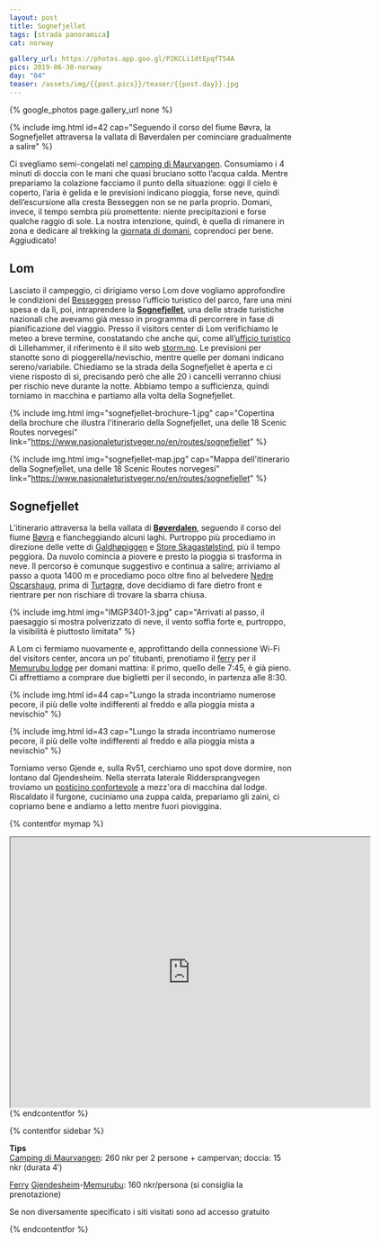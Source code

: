 ```yaml
---
layout: post
title: Sognefjellet
tags: [strada panoramica]
cat: norway

gallery_url: https://photos.app.goo.gl/P2KCLi1dtEpqfT54A
pics: 2019-06-30-norway
day: "04"
teaser: /assets/img/{{post.pics}}/teaser/{{post.day}}.jpg
---
```


{% google_photos page.gallery_url none %}

{% include img.html id=42 cap="Seguendo il corso del fiume Bøvra, la Sognefjellet attraversa la vallata di Bøverdalen per cominciare gradualmente a salire" %}

Ci svegliamo semi-congelati nel [camping di Maurvangen](https://www.maurvangen.no/). Consumiamo i 4 minuti di doccia con le mani che quasi bruciano sotto l’acqua calda. Mentre prepariamo la colazione facciamo il punto della situazione: oggi il cielo è coperto, l’aria è gelida e le previsioni indicano pioggia, forse neve, quindi dell’escursione alla cresta Besseggen non se ne parla proprio. Domani, invece, il tempo sembra più promettente: niente precipitazioni e forse qualche raggio di sole. La nostra intenzione, quindi, è quella di rimanere in zona e dedicare al trekking la [giornata di domani](/), coprendoci per bene. Aggiudicato!

## Lom

Lasciato il campeggio, ci dirigiamo verso Lom dove vogliamo approfondire le condizioni del [Besseggen](https://besseggen.net/?lang=en) presso l’ufficio turistico del parco, fare una mini spesa e da lì, poi, intraprendere la [**Sognefjellet**](https://www.nasjonaleturistveger.no/en/routes/sognefjellet), una delle strade turistiche nazionali che avevamo già messo in programma di percorrere in fase di pianificazione del viaggio. Presso il visitors center di Lom verifichiamo le meteo a breve termine, constatando che anche qui, come all’[ufficio turistico](https://en.lillehammer.com/?_ga=2.220187929.1600739022.1563625152-1046737073.1563625152) di Lillehammer, il riferimento è il sito web [storm.no](https://www.storm.no/). Le previsioni per stanotte sono di pioggerella/nevischio, mentre quelle per domani indicano sereno/variabile. Chiediamo se la strada della Sognefjellet è aperta e ci viene risposto di sì, precisando però che alle 20 i cancelli verranno chiusi per rischio neve durante la notte. Abbiamo tempo a sufficienza, quindi torniamo in macchina e partiamo alla volta della Sognefjellet.

{% include img.html img="sognefjellet-brochure-1.jpg" cap="Copertina della brochure che illustra l'itinerario della Sognefjellet, una delle 18 Scenic Routes norvegesi" link="https://www.nasjonaleturistveger.no/en/routes/sognefjellet" %}

{% include img.html img="sognefjellet-map.jpg" cap="Mappa dell'itinerario della Sognefjellet, una delle 18 Scenic Routes norvegesi" link="https://www.nasjonaleturistveger.no/en/routes/sognefjellet" %}

## Sognefjellet

L’itinerario attraversa la bella vallata di [**Bøverdalen**](https://en.wikipedia.org/wiki/B%C3%B8verdal), seguendo il corso del fiume [Bøvra](https://en.wikipedia.org/wiki/B%C3%B8vra) e fiancheggiando alcuni laghi. Purtroppo più procediamo in direzione delle vette di [Galdhøpiggen](https://en.wikipedia.org/wiki/Galdh%C3%B8piggen) e [Store Skagastølstind](https://en.wikipedia.org/wiki/Store_Skagast%C3%B8lstind), più il tempo peggiora. Da nuvolo comincia a piovere e presto la pioggia si trasforma in neve. Il percorso è comunque suggestivo e continua a salire; arriviamo al passo a quota 1400 m e procediamo poco oltre fino al belvedere [Nedre Oscarshaug](https://www.nasjonaleturistveger.no/en/routes/sognefjellet?attraction=Nedre%20Oscarshaug), prima di [Turtagrø](https://turtagro.no/), dove decidiamo di fare dietro front e rientrare per non rischiare di trovare la sbarra chiusa.

{% include img.html img="IMGP3401-3.jpg" cap="Arrivati al passo, il paesaggio si mostra polverizzato di neve, il vento soffia forte e, purtroppo, la visibilità è piuttosto limitata" %}

A Lom ci fermiamo nuovamente e, approfittando della connessione Wi-Fi del visitors center, ancora un po’ titubanti, prenotiamo il [ferry](https://www.gjende.no/en/) per il [Memurubu lodge](https://www.memurubu.no/en/home/) per domani mattina: il primo, quello delle 7:45, è già pieno. Ci affrettiamo a comprare due biglietti per il secondo, in partenza alle 8:30.

{% include img.html id=44 cap="Lungo la strada incontriamo numerose pecore, il più delle volte indifferenti al freddo e alla pioggia mista a nevischio" %}

{% include img.html id=43 cap="Lungo la strada incontriamo numerose pecore, il più delle volte indifferenti al freddo e alla pioggia mista a nevischio" %}

Torniamo verso Gjende e, sulla Rv51, cerchiamo uno spot dove dormire, non lontano dal Gjendesheim. Nella sterrata laterale Riddersprangvegen troviamo un [posticino confortevole](https://park4night.com/en/lieu/164084//lom-riddersprangvegen/norway//Surrounded-by-nature#.YwJp0nZByUl) a mezz'ora di macchina dal lodge. Riscaldato il furgone, cuciniamo una zuppa calda, prepariamo gli zaini, ci copriamo bene e andiamo a letto mentre fuori pioviggina.

{% contentfor mymap %}
<iframe src="https://www.google.com/maps/d/u/0/embed?mid=16-HyIdpM1bTonArYKBydTBU1MINpmBP1" width="640" height="480"></iframe>
{% endcontentfor %}

{% contentfor sidebar %}

**Tips**  
[Camping di Maurvangen](https://www.maurvangen.no/): 260 nkr per 2 persone + campervan; doccia: 15 nkr (durata 4′)

[Ferry](https://www.gjende.no/en/) [Gjendesheim](https://gjendesheim.dnt.no/en/)-[Memurubu](https://www.memurubu.no/): 160 nkr/persona (si consiglia la prenotazione)

Se non diversamente specificato i siti visitati sono ad accesso gratuito

{% endcontentfor %}
